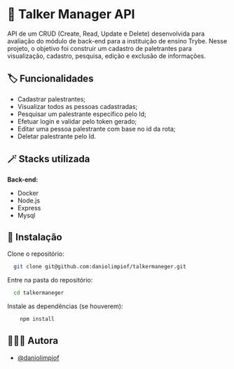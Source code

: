 
# 💬 Talker Manager API

API de um CRUD (Create, Read, Update e Delete) desenvolvida para avaliação do módulo de back-end para a instituição de ensino Trybe.
Nesse projeto, o objetivo foi construir um cadastro de paletrantes para visualização, cadastro, pesquisa, edição e exclusão de informações.



## 🏷️ Funcionalidades

- Cadastrar palestrantes;
- Visualizar todos as pessoas cadastradas;
- Pesquisar um palestrante específico pelo Id;
- Efetuar login e validar pelo token gerado;
- Editar uma pessoa palestrante com base no id da rota;
- Deletar palestrante pelo Id.


## 🪄 Stacks utilizada

**Back-end:** 
- Docker
- Node.js
- Express
- Mysql

## 🔧 Instalação

Clone o repositório:

```bash
  git clone git@github.com:daniolimpiof/talkermaneger.git
```
Entre na pasta do repositório:
```bash
  cd talkermaneger
```
Instale as dependências (se houverem):
```bash
    npm install
```

## 👩🏼‍💻 Autora

- [@daniolimpiof](https://github.com/daniolimpiof)


